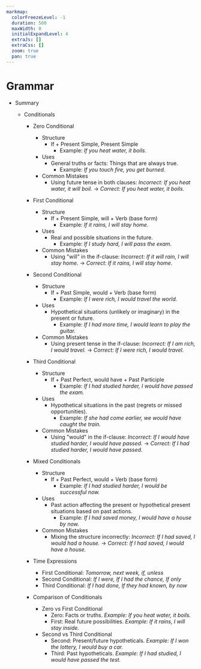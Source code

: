```yaml
---
markmap:
  colorFreezeLevel: -1
  duration: 500
  maxWidth: 0
  initialExpandLevel: 4
  extraJs: []
  extraCss: []
  zoom: true
  pan: true
---
```


# Grammar

- Summary

  - Conditionals

    - Zero Conditional
      - Structure
        - If + Present Simple, Present Simple
          - Example: _If you heat water, it boils._
      - Uses
        - General truths or facts: Things that are always true.
          - Example: _If you touch fire, you get burned._
      - Common Mistakes
        - Using future tense in both clauses: _Incorrect: If you heat water, it will boil._ → _Correct: If you heat water, it boils._
    - First Conditional

      - Structure
        - If + Present Simple, will + Verb (base form)
          - Example: _If it rains, I will stay home._
      - Uses
        - Real and possible situations in the future.
          - Example: _If I study hard, I will pass the exam._
      - Common Mistakes
        - Using "will" in the if-clause: _Incorrect: If it will rain, I will stay home._ → _Correct: If it rains, I will stay home._

    - Second Conditional

      - Structure
        - If + Past Simple, would + Verb (base form)
          - Example: _If I were rich, I would travel the world._
      - Uses
        - Hypothetical situations (unlikely or imaginary) in the present or future.
          - Example: _If I had more time, I would learn to play the guitar._
      - Common Mistakes
        - Using present tense in the if-clause: _Incorrect: If I am rich, I would travel._ → _Correct: If I were rich, I would travel._

    - Third Conditional

      - Structure
        - If + Past Perfect, would have + Past Participle
          - Example: _If I had studied harder, I would have passed the exam._
      - Uses
        - Hypothetical situations in the past (regrets or missed opportunities).
          - Example: _If she had come earlier, we would have caught the train._
      - Common Mistakes
        - Using "would" in the if-clause: _Incorrect: If I would have studied harder, I would have passed._ → _Correct: If I had studied harder, I would have passed._

    - Mixed Conditionals

      - Structure
        - If + Past Perfect, would + Verb (base form)
          - Example: _If I had studied harder, I would be successful now._
      - Uses
        - Past action affecting the present or hypothetical present situations based on past actions.
          - Example: _If I had saved money, I would have a house by now._
      - Common Mistakes
        - Mixing the structure incorrectly: _Incorrect: If I had saved, I would had a house._ → _Correct: If I had saved, I would have a house._

    - Time Expressions

      - First Conditional: _Tomorrow, next week, if, unless_
      - Second Conditional: _If I were, If I had the chance, If only_
      - Third Conditional: _If I had done, If they had known, by now_

    - Comparison of Conditionals
      - Zero vs First Conditional
        - Zero: Facts or truths. _Example: If you heat water, it boils._
        - First: Real future possibilities. _Example: If it rains, I will stay inside._
      - Second vs Third Conditional
        - Second: Present/future hypotheticals. _Example: If I won the lottery, I would buy a car._
        - Third: Past hypotheticals. _Example: If I had studied, I would have passed the test._
